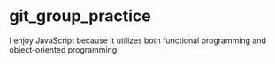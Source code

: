 # git_group_practice
I enjoy JavaScript because it utilizes both functional programming and object-oriented programming.